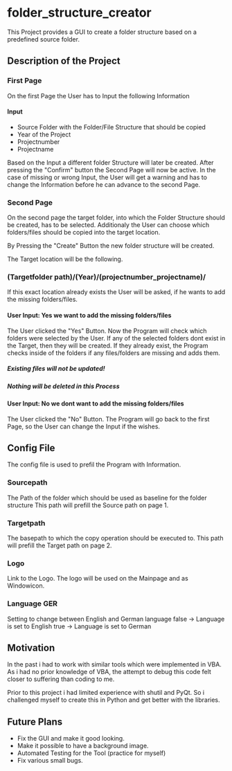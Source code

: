 # folder_structure_creator
This Project provides a GUI to create a folder structure based on a predefined source folder.


## Description of the Project

### First Page
On the first Page the User has to Input the following Information

#### Input
- Source Folder with the Folder/File Structure that should be copied
- Year of the Project
- Projectnumber
- Projectname

Based on the Input a different folder Structure will later be created.
After pressing the "Confirm" button the Second Page will now be active. 
In the case of missing or wrong Input, the User will get a warning and has to change the Information
before he can advance to the second Page. 


### Second Page

On the second page the target folder, into which the Folder Structure should be created, has to be selected.
Additionaly the User can choose which folders/files should be copied into the target location.

By Pressing the "Create" Button the new folder structure will be created.

The Target location will be the following.

### (Targetfolder path)/(Year)/(projectnumber_projectname)/

If this exact location already exists the User will be asked, if he wants to add the missing folders/files.

#### User Input: Yes we want to add the missing folders/files
The User clicked the "Yes" Button. Now the Program will check which folders were selected by the User.
If any of the selected folders dont exist in the Target, then they will be created.
If they already exist, the Program checks inside of the folders if any files/folders are missing and adds them.

##### Existing files will not be updated!
##### Nothing will be deleted in this Process

#### User Input: No we dont want to add the missing folders/files
The User clicked the "No" Button. The Program will go back to the first Page, so the User can change the Input if the wishes. 


## Config File
The config file is used to prefil the Program with Information.

### Sourcepath
The Path of the folder which should be used as baseline for the folder structure
This path will prefill the Source path on page 1.

### Targetpath
The basepath to which the copy operation should be executed to.
This path will prefill the Target path on page 2.

### Logo
Link to the Logo. The logo will be used on the Mainpage and as Windowicon.

### Language GER
Setting to change between English and German language
false -> Language is set to English
true -> Language is set to German

## Motivation 
In the past i had to work with similar tools which were implemented in VBA.
As i had no prior knowledge of VBA, the attempt to debug this code 
felt closer to suffering than coding to me.

Prior to this project i had limited experience with shutil and PyQt. 
So i challenged myself to create this in Python and get better with the libraries. 


## Future Plans
- Fix the GUI and make it good looking.
- Make it possible to have a background image.
- Automated Testing for the Tool (practice for myself)
- Fix various small bugs. 
